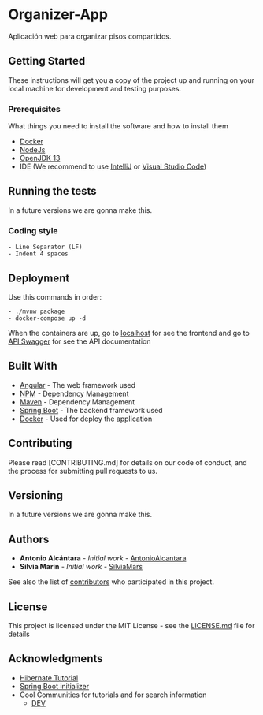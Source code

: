 # Organizer-App
Aplicación web para organizar pisos compartidos.

## Getting Started

These instructions will get you a copy of the project up and running on your local machine for development and testing purposes.

### Prerequisites

What things you need to install the software and how to install them

- [Docker](https://docs.docker.com/docker-for-windows/install/)
- [NodeJs](https://nodejs.org/es/) 
- [OpenJDK 13](https://www.oracle.com/java/technologies/javase-jdk13-downloads.html)
- IDE (We recommend to use [IntelliJ](https://www.jetbrains.com/es-es/idea/) or [Visual Studio Code](https://code.visualstudio.com/))

## Running the tests

In a future versions we are gonna make this.

### Coding style

```
- Line Separator (LF)
- Indent 4 spaces
```

## Deployment

Use this commands in order:

```
- ./mvnw package
- docker-compose up -d
```
When the containers are up, go to [localhost](http://localhost) for see the frontend and
go to [API Swagger](http://localhost:8084/swagger-ui.html#/) for see the API documentation

## Built With

* [Angular](https://angular.io/docs) - The web framework used
* [NPM](https://docs.npmjs.com/) - Dependency Management
* [Maven](https://maven.apache.org/) - Dependency Management
* [Spring Boot](https://docs.spring.io/spring-boot/docs/current/reference/htmlsingle/) - The backend framework used
* [Docker](https://docs.docker.com/) - Used for deploy the application

## Contributing

Please read [CONTRIBUTING.md] for details on our code of conduct, and the process for submitting pull requests to us.

## Versioning

In a future versions we are gonna make this.

## Authors

* **Antonio Alcántara** - *Initial work* - [AntonioAlcantara](https://github.com/AntonioAlcantara)
* **Silvia Marin** - *Initial work* - [SilviaMars](https://github.com/SylviaMars)

See also the list of [contributors](https://github.com/AntonioAlcantara/Organizer-App/contributors) who participated in this project.

## License

This project is licensed under the MIT License - see the [LICENSE.md](LICENSE.md) file for details

## Acknowledgments

* [Hibernate Tutorial](https://vladmihalcea.com/tutorials/hibernate/)
* [Spring Boot initializer](https://start.spring.io/)
* Cool Communities for tutorials and for search information
  - [DEV](https://dev.to/)
